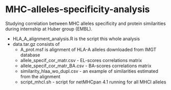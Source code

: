 # MHC-alleles-specificity-analysis
Studying correlation between MHC alleles specificity and protein similarities during internship at Huber group (EMBL).

- HLA_A_alignment_analysis.R is the script this whole analysis
- data.tar.gz consists of
  - A_prot.msf is alignment of HLA-A alleles downloaded from IMGT database
  - allele_specif_cor_matr.csv - EL-scores correlations matrix
  - allele_specif_cor_matr_BA.csv - BA-scores correlations matrix
  - similarity_hlaa_wo_dupl.csv - an example of similarities estimated from the alignment
  - script_mhcI.sh - script for netMHCpan 4.1 running for all MHCI alleles
